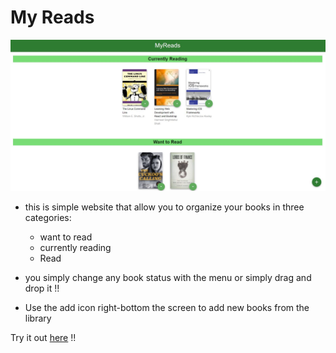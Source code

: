 # My Reads

![here](/public/my%20reads%20sample.JPG)

-   this is simple website that allow you to organize your books in three categories:

    -   want to read
    -   currently reading
    -   Read

-   you simply change any book status with the menu or simply drag and drop it !!

-   Use the add icon right-bottom the screen to add new books from the library

Try it out [here](http://) !!
